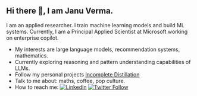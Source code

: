 ## Hi there 👋, I am Janu Verma.

I am an applied researcher. I train machine learning models and build ML systems. Currently, I am a Principal Applied Scientist at Microsoft working on enterprise copilot.

- My interests are large language models, recommendation systems, mathematics. 
- Currently exploring reasoning and pattern understanding capabilities of LLMs.
- Follow my personal projects [Incomplete Distillation](https://januverma.substack.com)
- Talk to me about: maths, coffee, pop culture.
- How to reach me: [![LinkedIn](https://img.shields.io/badge/LinkedIn-Profile-blue?logo=linkedin)](https://www.linkedin.com/in/janu-verma-b79b8823/) [![Twitter Follow](https://img.shields.io/twitter/follow/januverma?style=social)](https://twitter.com/januverma)
<!-- - 😄 Pronouns: ...
- ⚡ Fun fact: ... -->
<!-- This is a comment -->
<!-- - 👯 I’m looking to collaborate on ... -->
<!-- - 💬 Ask me about 🔭 🌱 📫 -->
